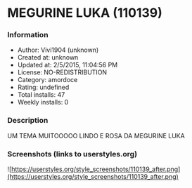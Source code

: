 # MEGURINE LUKA (110139)

### Information
- Author: Vivi1904 (unknown)
- Created at: unknown
- Updated at: 2/5/2015, 11:04:56 PM
- License: NO-REDISTRIBUTION
- Category: amordoce
- Rating: undefined
- Total installs: 47
- Weekly installs: 0


### Description
UM TEMA MUITOOOOO LINDO E ROSA DA MEGURINE LUKA


### Screenshots (links to userstyles.org)
![https://userstyles.org/style_screenshots/110139_after.png](https://userstyles.org/style_screenshots/110139_after.png)


